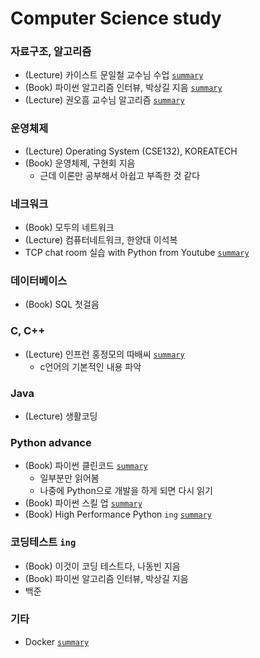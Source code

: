 # Computer Science study

### 자료구조, 알고리즘
- (Lecture) 카이스트 문일철 교수님 수업 [`summary`](./[Data%20Structure]%20KAIST%20Mooc)
- (Book) 파이썬 알고리즘 인터뷰, 박상길 지음 [`summary`](https://minsoo9506.github.io/contact/)
- (Lecture) 권오흠 교수님 알고리즘 [`summary`](https://minsoo9506.github.io/contact/)

### 운영체제
- (Lecture) Operating System (CSE132), KOREATECH
- (Book) 운영체제, 구현회 지음
  - 근데 이론만 공부해서 아쉽고 부족한 것 같다

### 네크워크 
- (Book) 모두의 네트워크
- (Lecture) 컴퓨터네트워크, 한양대 이석복
- TCP chat room 실습 with Python from Youtube [`summary`](./[Python]%20python%20skill%20up)

### 데이터베이스
- (Book) SQL 첫걸음

### C, C++
- (Lecture) 인프런 홍정모의 따배씨 [`summary`](https://github.com/minsoo9506/c-and-cpp)
  - c언어의 기본적인 내용 파악

### Java
- (Lecture) 생활코딩

### Python advance
- (Book) 파이썬 클린코드 [`summary`](./[Python]%20clean%20code)
  - 일부분만 읽어봄
  - 나중에 Python으로 개발을 하게 되면 다시 읽기 
- (Book) 파이썬 스킬 업 [`summary`](./[Python]%20python%20skill%20up)
- (Book) High Performance Python `ing` [`summary`](./[Python]%20High%20Performance%20Python)

### 코딩테스트 `ing`
- (Book) 이것이 코딩 테스트다, 나동빈 지음 
- (Book) 파이썬 알고리즘 인터뷰, 박상길 지음
- 백준

### 기타
- Docker [`summary`](./[Docker]%20use%20Dockerfile)